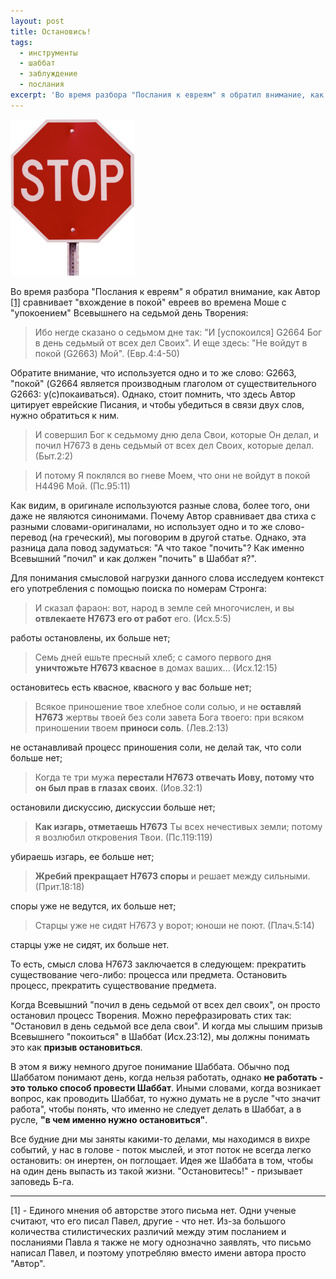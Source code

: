 ```yaml
---
layout: post
title: Остановись!
tags:
  - инструменты
  - шаббат
  - заблуждение
  - послания
excerpt: 'Во время разбора "Послания к евреям" я обратил внимание, как Автор сравнивает "вхождение в покой" евреев во времена Моше с "упокоением" Всевышнего на седьмой день Творения...'
---
```


![стоп!](/images/остановись-1.png)

Во время разбора "Послания к евреям" я обратил внимание, как Автор [[1]](#1) сравнивает "вхождение в покой" евреев во времена Моше с "упокоением" Всевышнего на седьмой день Творения:

> Ибо негде сказано о седьмом дне так: "И [успокоился] G2664 Бог в день седьмый от всех дел Своих". И еще здесь: "Не войдут в покой (G2663) Мой". (Евр.4:4-50)

Обратите внимание, что используется одно и то же слово: G2663, "покой" (G2664 является производным глаголом от существительного G2663: у(с)покаиваться). Однако, стоит помнить, что здесь Автор цитирует еврейские Писания, и чтобы убедиться в связи двух слов, нужно обратиться к ним.

> И совершил Бог к седьмому дню дела Свои, которые Он делал, и почил H7673 в день седьмый от всех дел Своих, которые делал. (Быт.2:2)

> И потому Я поклялся во гневе Моем, что они не войдут в покой H4496 Мой. (Пс.95:11)

Как видим, в оригинале используются разные слова, более того, они даже не являются синонимами. Почему Автор сравнивает два стиха с разными словами-оригиналами, но использует одно и то же слово-перевод (на греческий), мы поговорим в другой статье. Однако, эта разница дала повод задуматься: "А что такое "почить"? Как именно Всевышний "почил" и как должен "почить" в Шаббат я?".

Для понимания смысловой нагрузки данного слова исследуем контекст его употребления с помощью поиска по номерам Стронга:

> И сказал фараон: вот, народ в земле сей многочислен, и вы **отвлекаете H7673 его от работ** его. (Исх.5:5)

работы остановлены, их больше нет;

> Семь дней ешьте пресный хлеб; с самого первого дня **уничтожьте H7673 квасное** в домах ваших... (Исх.12:15)

остановитесь есть квасное, квасного у вас больше нет;

> Всякое приношение твое хлебное соли солью, и не **оставляй H7673** жертвы твоей без соли завета Бога твоего: при всяком приношении твоем **приноси соль**. (Лев.2:13)

не останавливай процесс приношения соли, не делай так, что соли больше нет;

> Когда те три мужа **перестали H7673 отвечать Иову, потому что он был прав в глазах своих**. (Иов.32:1)

остановили дискуссию, дискуссии больше нет;

> **Как изгарь, отметаешь H7673** Ты всех нечестивых земли; потому я возлюбил откровения Твои. (Пс.119:119)

убираешь изгарь, ее больше нет;

> **Жребий прекращает H7673 споры** и решает между сильными. (Прит.18:18)

споры уже не ведутся, их больше нет;

> Старцы уже не сидят H7673 у ворот; юноши не поют. (Плач.5:14)

старцы уже не сидят, их больше нет.

То есть, смысл слова H7673 заключается в следующем: прекратить существование чего-либо: процесса или предмета. Остановить процесс, прекратить существование предмета.

Когда Всевышний "почил в день седьмой от всех дел своих", он просто остановил процесс Творения. Можно перефразировать стих так: "Остановил в день седьмой все дела свои". И когда мы слышим призыв Всевышнего "покоиться" в Шаббат (Исх.23:12), мы должны понимать это как **призыв остановиться**.

В этом я вижу немного другое понимание Шаббата. Обычно под Шаббатом понимают день, когда нельзя работать, однако **не работать - это только способ провести Шаббат**. Иными словами, когда возникает вопрос, как проводить Шаббат, то нужно думать не в русле "что значит работа", чтобы понять, что именно не следует делать в Шаббат, а в русле, **"в чем именно нужно остановиться"**.

Все будние дни мы заняты какими-то делами, мы находимся в вихре событий, у нас в голове - поток мыслей, и этот поток не всегда легко остановить: он инертен, он поглощает. Идея же Шаббата в том, чтобы на один день выпасть из такой жизни. "Остановитесь!" - призывает заповедь Б-га.

***

<span id="1">[1]</span> - Единого мнения об авторстве этого письма нет. Одни ученые считают, что его писал Павел, другие - что нет. Из-за большого количества стилистических различий между этим посланием и посланиями Павла я также не могу однозначно заявлять, что письмо написал Павел, и поэтому употребляю вместо имени автора просто "Автор".
